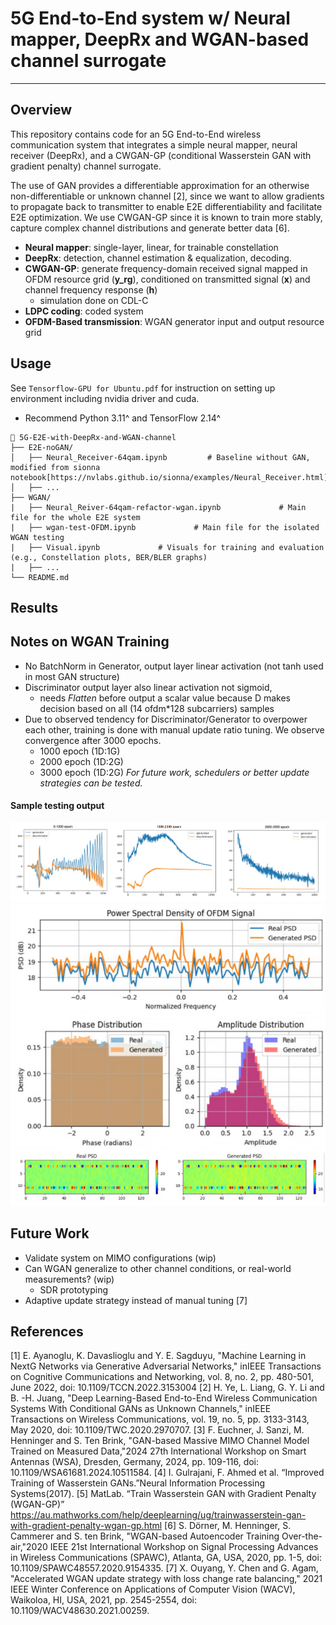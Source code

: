 # 5G End-to-End system w/ Neural mapper, DeepRx and WGAN-based channel surrogate
---
## Overview
This repository contains code for an 5G End-to-End wireless communication system that integrates a simple neural mapper, neural receiver (DeepRx), and a CWGAN-GP (conditional Wasserstein GAN with gradient penalty) channel surrogate.

The use of GAN provides a differentiable approximation for an otherwise non-differentiable or unknown channel [2], since we want to allow gradients to propagate back to transmitter to enable E2E differentiability and facilitate E2E optimization. We use CWGAN-GP since it is known to train more stably, capture complex channel distributions and generate better data [6].
- **Neural mapper**: single-layer, linear, for trainable constellation
- **DeepRx**: detection, channel estimation & equalization, decoding.
- **CWGAN-GP**: generate frequency-domain received signal mapped in OFDM resource grid (**y_rg**), conditioned on transmitted signal (**x**) and channel frequency response (**h**)
  - simulation done on CDL-C
- **LDPC coding**: coded system
- **OFDM-Based transmission**: WGAN generator input and output resource grid


## Usage
See `Tensorflow-GPU for Ubuntu.pdf` for instruction on setting up environment including nvidia driver and cuda.
- Recommend Python 3.11^ and TensorFlow 2.14^
```
📂 5G-E2E-with-DeepRx-and-WGAN-channel
├── E2E-noGAN/                
│   ├── Neural_Receiver-64qam.ipynb         # Baseline without GAN, modified from sionna notebook[https://nvlabs.github.io/sionna/examples/Neural_Receiver.html]
│   ├── ...
├── WGAN/
|   ├── Neural_Reiver-64qam-refactor-wgan.ipynb             # Main file for the whole E2E system
|   ├── wgan-test-OFDM.ipynb             # Main file for the isolated WGAN testing
|   ├── Visual.ipynb             # Visuals for training and evaluation (e.g., Constellation plots, BER/BLER graphs)
|   ├── ...
└── README.md
```

## Results


## Notes on WGAN Training
- No BatchNorm in Generator, output layer linear activation (not tanh used in most GAN structure)
- Discriminator output layer also linear activation not sigmoid,
  - needs *Flatten* before output a scalar value because D makes decision based on all (14 ofdm*128 subcarriers) samples
- Due to observed tendency for Discriminator/Generator to overpower each other, training is done with manual update ratio tuning. We observe convergence after 3000 epochs. 
  - 1000 epoch (1D:1G)
  - 2000 epoch (1D:2G)
  - 3000 epoch (1D:2G)
  *For future work, schedulers or better update strategies can be tested.*
#### Sample testing output
![WGAN loss](./WGAN/visual/loss.png)
![Distribution](./WGAN/visual/3000_epoch.png)

## Future Work
- Validate system on MIMO configurations (wip)
- Can WGAN generalize to other channel conditions, or real-world measurements? (wip)
  - SDR prototyping
- Adaptive update strategy instead of manual tuning [7]

## References
[1] E. Ayanoglu, K. Davaslioglu and Y. E. Sagduyu, "Machine Learning in NextG Networks via Generative Adversarial Networks," inIEEE Transactions on Cognitive Communications and Networking, vol. 8, no. 2, pp. 480-501, June 2022, doi: 10.1109/TCCN.2022.3153004
[2] H. Ye, L. Liang, G. Y. Li and B. -H. Juang, "Deep Learning-Based End-to-End Wireless Communication Systems With Conditional GANs as Unknown Channels," inIEEE Transactions on Wireless Communications, vol. 19, no. 5, pp. 3133-3143, May 2020, doi: 10.1109/TWC.2020.2970707.
[3] F. Euchner, J. Sanzi, M. Henninger and S. Ten Brink, "GAN-based Massive MIMO Channel Model Trained on Measured Data,"2024 27th International Workshop on Smart Antennas (WSA), Dresden, Germany, 2024, pp. 109-116, doi: 10.1109/WSA61681.2024.10511584.
[4] I. Gulrajani, F. Ahmed et al. “Improved Training of Wasserstein GANs.”Neural Information Processing Systems(2017).
[5] MatLab. “Train Wasserstein GAN with Gradient Penalty (WGAN-GP)” https://au.mathworks.com/help/deeplearning/ug/trainwasserstein-gan-with-gradient-penalty-wgan-gp.html
[6] S. Dörner, M. Henninger, S. Cammerer and S. ten Brink, "WGAN-based Autoencoder Training Over-the-air,"2020 IEEE 21st International Workshop on Signal Processing Advances in Wireless Communications (SPAWC), Atlanta, GA, USA, 2020, pp. 1-5, doi: 10.1109/SPAWC48557.2020.9154335.
[7] X. Ouyang, Y. Chen and G. Agam, "Accelerated WGAN update strategy with loss change rate balancing," 2021 IEEE Winter Conference on Applications of Computer Vision (WACV), Waikoloa, HI, USA, 2021, pp. 2545-2554, doi: 10.1109/WACV48630.2021.00259. 


